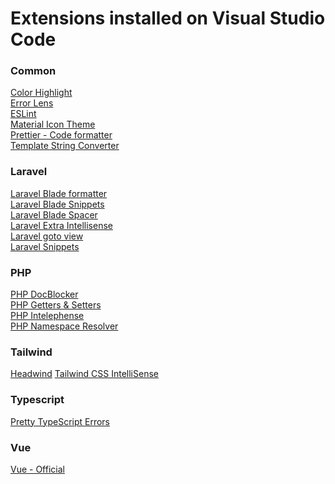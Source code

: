 # Extensions installed on Visual Studio Code

### Common
[Color Highlight](https://marketplace.visualstudio.com/items?itemName=naumovs.color-highlight) <br>
[Error Lens](https://marketplace.visualstudio.com/items?itemName=usernamehw.errorlens) <br>
[ESLint](https://marketplace.visualstudio.com/items?itemName=dbaeumer.vscode-eslint) <br>
[Material Icon Theme](https://marketplace.visualstudio.com/items?itemName=PKief.material-icon-theme) <br>
[Prettier - Code formatter](https://marketplace.visualstudio.com/items?itemName=esbenp.prettier-vscode) <br>
[Template String Converter](https://marketplace.visualstudio.com/items?itemName=meganrogge.template-string-converter)


### Laravel
[Laravel Blade formatter](https://marketplace.visualstudio.com/items?itemName=shufo.vscode-blade-formatter) <br>
[Laravel Blade Snippets](https://marketplace.visualstudio.com/items?itemName=onecentlin.laravel-blade) <br>
[Laravel Blade Spacer](https://marketplace.visualstudio.com/items?itemName=austenc.laravel-blade-spacer) <br>
[Laravel Extra Intellisense](https://marketplace.visualstudio.com/items?itemName=amiralizadeh9480.laravel-extra-intellisense) <br>
[Laravel goto view](https://marketplace.visualstudio.com/items?itemName=codingyu.laravel-goto-view) <br>
[Laravel Snippets](https://marketplace.visualstudio.com/items?itemName=onecentlin.laravel5-snippets)


### PHP
[PHP DocBlocker](https://marketplace.visualstudio.com/items?itemName=neilbrayfield.php-docblocker) <br>
[PHP Getters & Setters](https://marketplace.visualstudio.com/items?itemName=phproberto.vscode-php-getters-setters) <br>
[PHP Intelephense](https://marketplace.visualstudio.com/items?itemName=bmewburn.vscode-intelephense-client) <br>
[PHP Namespace Resolver](https://marketplace.visualstudio.com/items?itemName=MehediDracula.php-namespace-resolver) <br>


### Tailwind
[Headwind](https://marketplace.visualstudio.com/items?itemName=heybourn.headwind)
[Tailwind CSS IntelliSense](https://marketplace.visualstudio.com/items?itemName=bradlc.vscode-tailwindcss)


### Typescript
[Pretty TypeScript Errors](https://marketplace.visualstudio.com/items?itemName=yoavbls.pretty-ts-errors)


### Vue
[Vue - Official](https://marketplace.visualstudio.com/items?itemName=Vue.volar)
